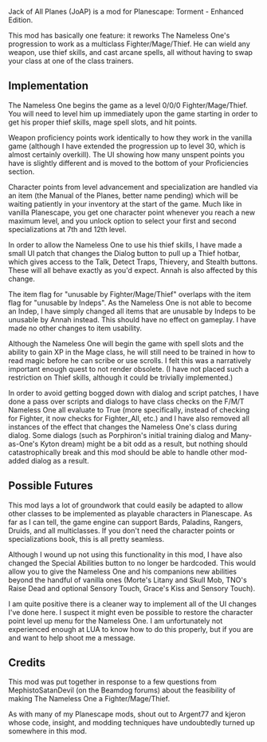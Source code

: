 Jack of All Planes (JoAP) is a mod for Planescape: Torment - Enhanced Edition. 

This mod has basically one feature: it reworks The Nameless One's progression to work as a multiclass Fighter/Mage/Thief. He can wield any weapon, use thief skills, and cast arcane spells, all without having to swap your class at one of the class trainers. 

## Implementation
The Nameless One begins the game as a level 0/0/0 Fighter/Mage/Thief. You will need to level him up immediately upon the game starting in order to get his proper thief skills, mage spell slots, and hit points.  

Weapon proficiency points work identically to how they work in the vanilla game (although I have extended the progression up to level 30, which is almost certainly overkill). The UI showing how many unspent points you have is slightly different and is moved to the bottom of your Proficiencies section. 

Character points from level advancement and specialization are handled via an item (the Manual of the Planes, better name pending) which will be waiting patiently in your inventory at the start of the game. Much like in vanilla Planescape, you get one character point whenever you reach a new maximum level, and you unlock option to select your first and second specializations at 7th and 12th level.

In order to allow the Nameless One to use his thief skills, I have made a small UI patch that changes the Dialog button to pull up a Thief hotbar, which gives access to the Talk, Detect Traps, Thievery, and Stealth buttons. These will all behave exactly as you'd expect. Annah is also affected by this change. 

The item flag for "unusable by Fighter/Mage/Thief" overlaps with the item flag for "unusable by Indeps". As the Nameless One is not able to become an Indep, I have simply changed all items that are unusable by Indeps to be unusable by Annah instead. This should have no effect on gameplay. I have made no other changes to item usability. 

Although the Nameless One will begin the game with spell slots and the ability to gain XP in the Mage class, he will still need to be trained in how to read magic before he can scribe or use scrolls. I felt this was a narratively important enough quest to not render obsolete. (I have not placed such a restriction on Thief skills, although it could be trivially implemented.)

In order to avoid getting bogged down with dialog and script patches, I have done a pass over scripts and dialogs to have class checks on the F/M/T Nameless One all evaluate to True (more specifically, instead of checking for Fighter, it now checks for Fighter_All, etc.) and I have also removed all instances of the effect that changes the Nameless One's class during dialog. Some dialogs (such as Porphiron's initial training dialog and Many-as-One's Kyton dream) might be a bit odd as a result, but nothing should catastrophically break and this mod should be able to handle other mod-added dialog as a result. 

## Possible Futures 
This mod lays a lot of groundwork that could easily be adapted to allow other classes to be implemented as playable characters in Planescape. As far as I can tell, the game engine can support Bards, Paladins, Rangers, Druids, and all multiclasses. If you don't need the character points or specializations book, this is all pretty seamless.  

Although I wound up not using this functionality in this mod, I have also changed the Special Abilities button to no longer be hardcoded. This would allow you to give the Nameless One and his companions new abilities beyond the handful of vanilla ones (Morte's Litany and Skull Mob, TNO's Raise Dead and optional Sensory Touch, Grace's Kiss and Sensory Touch). 

I am quite positive there is a cleaner way to implement all of the UI changes I've done here. I suspect it might even be possible to restore the character point level up menu for the Nameless One. I am unfortunately not experienced enough at LUA to know how to do this properly, but if you are and want to help shoot me a message. 

## Credits 
This mod was put together in response to a few questions from MephistoSatanDevil (on the Beamdog forums) about the feasibility of making The Nameless One a Fighter/Mage/Thief. 

As with many of my Planescape mods, shout out to Argent77 and kjeron whose code, insight, and modding techniques have undoubtedly turned up somewhere in this mod. 
